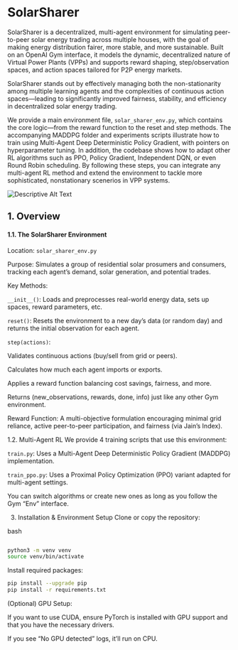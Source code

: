 # SolarSharer

SolarSharer is a decentralized, multi-agent environment for simulating peer-to-peer solar energy trading across multiple houses, with the goal of making energy distribution fairer, more stable, and more sustainable. Built on an OpenAI Gym interface, it models the dynamic, decentralized nature of Virtual Power Plants (VPPs) and supports reward shaping, step/observation spaces, and action spaces tailored for P2P energy markets.

SolarSharer stands out by effectively managing both the non-stationarity among multiple learning agents and the complexities of continuous action spaces—leading to significantly improved fairness, stability, and efficiency in decentralized solar energy trading.

We provide a main environment file, `solar_sharer_env.py`, which contains the core logic—from the reward function to the reset and step methods. The accompanying MADDPG folder and experiments scripts illustrate how to train using Multi-Agent Deep Deterministic Policy Gradient, with pointers on hyperparameter tuning. In addition, the codebase shows how to adapt other RL algorithms such as PPO, Policy Gradient, Independent DQN, or even Round Robin scheduling. By following these steps, you can integrate any multi-agent RL method and extend the environment to tackle more sophisticated, nonstationary scenerios in VPP systems.


![Descriptive Alt Text](images/diagram.png)

## 1. Overview
#### 1.1. The SolarSharer Environment
Location: `solar_sharer_env.py`

Purpose: Simulates a group of residential solar prosumers and consumers, tracking each agent’s demand, solar generation, and potential trades.

Key Methods:

`__init__()`: Loads and preprocesses real-world energy data, sets up spaces, reward parameters, etc.

`reset()`: Resets the environment to a new day’s data (or random day) and returns the initial observation for each agent.

`step(actions)`:

Validates continuous actions (buy/sell from grid or peers).

Calculates how much each agent imports or exports.

Applies a reward function balancing cost savings, fairness, and more.

Returns (new_observations, rewards, done, info) just like any other Gym environment.

Reward Function: A multi-objective formulation encouraging minimal grid reliance, active peer-to-peer participation, and fairness (via Jain’s Index).

1.2. Multi-Agent RL
We provide 4 training scripts that use this environment:

`train.py`: Uses a Multi-Agent Deep Deterministic Policy Gradient (MADDPG) implementation.

`train_ppo.py`: Uses a Proximal Policy Optimization (PPO) variant adapted for multi-agent settings.

You can switch algorithms or create new ones as long as you follow the Gym “Env” interface.

3. Installation & Environment Setup
Clone or copy the repository:

bash

```bash

python3 -m venv venv
source venv/bin/activate

```
Install required packages:
```bash
pip install --upgrade pip
pip install -r requirements.txt
```

(Optional) GPU Setup:

If you want to use CUDA, ensure PyTorch is installed with GPU support and that you have the necessary drivers.

If you see “No GPU detected” logs, it’ll run on CPU.


